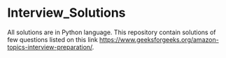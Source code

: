 # Interview_Solutions
All solutions are in Python language.
This repository contain solutions of few questions listed on this link https://www.geeksforgeeks.org/amazon-topics-interview-preparation/.
